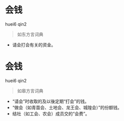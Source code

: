 # 会钱
huei6 qin2
> 如东方言词典
- 请会打会有关的资金。

# 会钱
huei6 qin2
> 如皋方言词典
- “请会”时收取的及以後定期“打会”的钱。
- “做会（如青苗会、土地会、龙王会、城隍会）”的份额钱。
- 结社（如工会、农会）成员交的“会费”。
